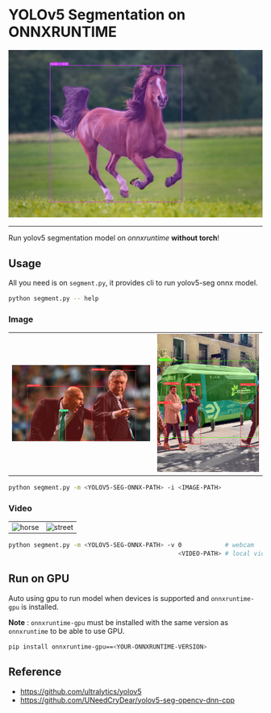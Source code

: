 # YOLOv5 Segmentation on ONNXRUNTIME

![horse](./assets/horse.png)

---

Run yolov5 segmentation model on _onnxruntime_ **without torch**!

## Usage

All you need is on `segment.py`, it provides cli to run yolov5-seg onnx model.

```bash
python segment.py -- help
```

### Image

|                                |                          |
| :----------------------------: | :----------------------: |
| ![zidane](./assets/zidane.png) | ![bus](./assets/bus.png) |

```bash
python segment.py -m <YOLOV5-SEG-ONNX-PATH> -i <IMAGE-PATH>
```

### Video

|                              |                                |
| :--------------------------: | :----------------------------: |
| ![horse](./assets/horse.gif) | ![street](./assets/street.gif) |

```bash
python segment.py -m <YOLOV5-SEG-ONNX-PATH> -v 0            # webcam
                                               <VIDEO-PATH> # local video
```

## Run on GPU

Auto using gpu to run model when devices is supported and `onnxruntime-gpu` is installed.

**Note** : `onnxruntime-gpu` must be installed with the same version as `onnxruntime` to be
able to use GPU.

```bash
pip install onnxruntime-gpu==<YOUR-ONNXRUNTIME-VERSION>
```

## Reference

- https://github.com/ultralytics/yolov5
- https://github.com/UNeedCryDear/yolov5-seg-opencv-dnn-cpp
